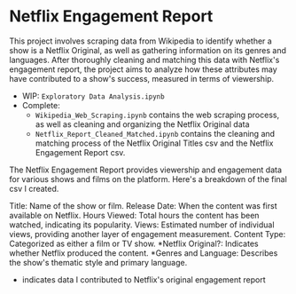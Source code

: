# Netflix Engagement Report
This project involves scraping data from Wikipedia to identify whether a show is a Netflix Original, as well as gathering information on its genres and languages. After thoroughly cleaning and matching this data with Netflix's engagement report, the project aims to analyze how these attributes may have contributed to a show's success, measured in terms of viewership.

- WIP: `Exploratory Data Analysis.ipynb` 
- Complete: 
    - `Wikipedia_Web_Scraping.ipynb` contains the web scraping process, as well as cleaning and organizing the Netflix Original data
    - `Netflix_Report_Cleaned_Matched.ipynb` contains the cleaning and matching process of the Netflix Original Titles csv and the Netflix Engagement Report csv.

The Netflix Engagement Report provides viewership and engagement data for various shows and films on the platform. Here's a breakdown of the final csv I created.

Title: Name of the show or film.
Release Date: When the content was first available on Netflix.
Hours Viewed: Total hours the content has been watched, indicating its popularity.
Views: Estimated number of individual views, providing another layer of engagement measurement.
Content Type: Categorized as either a film or TV show.
*Netflix Original?: Indicates whether Netflix produced the content.
*Genres and Language: Describes the show's thematic style and primary language.

* indicates data I contributed to Netflix's original engagement report